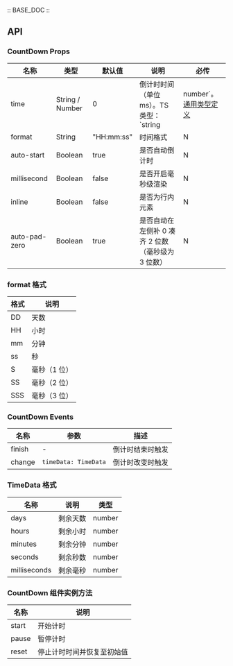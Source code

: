 :: BASE_DOC ::

## API

### CountDown Props

| 名称  | 类型 | 默认值 | 说明| 必传 |
| ---- | ---- | --- | ----- | ---- |
| time    | String / Number | 0                                                 | 倒计时时间（单位 ms）。TS 类型：`string | number`。[通用类型定义](https://github.com/Tencent/tdesign-vue-next/blob/develop/src/common.ts) | N   |
| format        | String  | "HH:mm:ss"      | 时间格式                                          | N                                       |
| auto-start    | Boolean | true            | 是否自动倒计时                                    | N                                       |
| millisecond   | Boolean | false           | 是否开启毫秒级渲染                                | N                                       |
| inline        | Boolean | false           | 是否为行内元素                                    | N                                       |
| auto-pad-zero | Boolean | true            | 是否自动在左侧补 0 凑齐 2 位数（毫秒级为 3 位数） | N                                    |

### format 格式

| 格式 | 说明         |
| ---- | ------------ |
| DD   | 天数         |
| HH   | 小时         |
| mm   | 分钟         |
| ss   | 秒           |
| S    | 毫秒（1 位） |
| SS   | 毫秒（2 位） |
| SSS  | 毫秒（3 位） |

### CountDown Events

| 名称   | 参数                 | 描述             |
| ------ | -------------------- | ---------------- |
| finish | -                    | 倒计时结束时触发 |
| change | `timeData: TimeData` | 倒计时改变时触发 |

### TimeData 格式

| 名称         | 说明     | 类型   |
| ------------ | -------- | ------ |
| days         | 剩余天数 | number |
| hours        | 剩余小时 | number |
| minutes      | 剩余分钟 | number |
| seconds      | 剩余秒数 | number |
| milliseconds | 剩余毫秒 | number |

### CountDown 组件实例方法

| 名称  | 说明                       |
| ----- | -------------------------- |
| start | 开始计时                   |
| pause | 暂停计时                   |
| reset | 停止计时时间并恢复至初始值 |
